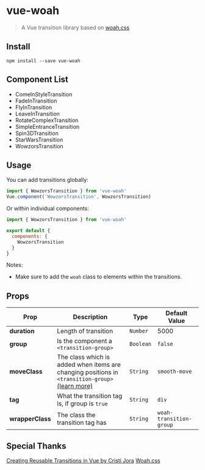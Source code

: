 # vue-woah

> A Vue transition library based on [woah.css](http://www.joerezendes.com/projects/Woah.css/)

## Install
```
npm install --save vue-woah
```

## Component List
* ComeInStyleTransition
* FadeInTransition
* FlyInTransition
* LeaveInTransition
* RotateComplexTransition
* SimpleEntranceTransition
* Spin3DTransition
* StarWarsTransition
* WowzorsTransition

## Usage
You can add transitions globally:
```javascript
import { WowzorsTransition } from 'vue-woah'
Vue.component('WowzorsTransition', WowzorsTransition)
```

Or within individual components:
```javascript
import { WowzorsTransition } from 'vue-woah'

export default {
  components: {
    WowzorsTransition
  }
}
```

Notes:
- Make sure to add the `woah` class to elements within the transitions.

## Props
| Prop         | Description | Type | Default Value |
|--------------|-------------|------|---------------|
| **duration**     | Length of transition | `Number` | 5000 |
| **group**        | Is the component a `<transition-group>` | `Boolean` | `false` |
| **moveClass**    | The class which is added when items are changing positions in `<transition-group>` [(learn more)](https://vuejs.org/v2/guide/transitions.html#List-Move-Transitions) | `String` | `smooth-move` |
| **tag**          | What the transition tag is, if group is `true` | `String` | `div` |
| **wrapperClass** | The class the transition tag has | `String` | `woah-transition-group` |

## Special Thanks
[Creating Reusable Transitions in Vue by Cristi Jora](https://vuejsdevelopers.com/2018/02/26/vue-js-reusable-transitions/)
[Woah.css](http://www.joerezendes.com/projects/Woah.css/)
